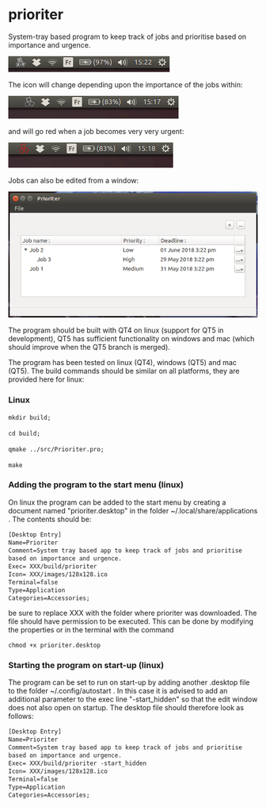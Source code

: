 # prioriter
System-tray based program to keep track of jobs and prioritise based on importance and urgence.

![Basic Prioriter Icon](/ExampleImages/PrioriterEmpty.png)

The icon will change depending upon the importance of the jobs within:

![Prioriter Icon when there are high priority/urgent jobs](/ExampleImages/PrioriterBar.png)

and will go red when a job becomes very very urgent:

![Prioriter Icon when jobs should definitely not be ignored](/ExampleImages/redPrioriter.png)

Jobs can also be edited from a window:

![The Edit Window](/ExampleImages/PrioriterWindow.png)

The program should be built with QT4 on linux (support for QT5 in development), QT5 has sufficient functionality on windows and mac (which should improve when the QT5 branch is merged).

The program has been tested on linux (QT4), windows (QT5) and mac (QT5). The build commands should be similar on all platforms, they are provided here for linux:

### Linux

```
mkdir build;

cd build;

qmake ../src/Prioriter.pro;

make
```

### Adding the program to the start menu (linux)

On linux the program can be added to the start menu by creating a document named "prioriter.desktop" in the folder ~/.local/share/applications . The contents should be:

```
[Desktop Entry]
Name=Prioriter
Comment=System tray based app to keep track of jobs and prioritise based on importance and urgence.
Exec= XXX/build/prioriter
Icon= XXX/images/128x128.ico
Terminal=false
Type=Application
Categories=Accessories;
```

be sure to replace XXX with the folder where prioriter was downloaded. The file should have permission to be executed. This can be done by modifying the properties or in the terminal with the command

```
chmod +x prioriter.desktop
```

### Starting the program on start-up (linux)

The program can be set to run on start-up by adding another .desktop file to the folder ~/.config/autostart . In this case it is advised to add an additional parameter to the exec line "-start_hidden" so that the edit window does not also open on startup. The desktop file should therefore look as follows:

```
[Desktop Entry]
Name=Prioriter
Comment=System tray based app to keep track of jobs and prioritise based on importance and urgence.
Exec= XXX/build/prioriter -start_hidden
Icon= XXX/images/128x128.ico
Terminal=false
Type=Application
Categories=Accessories;
```
